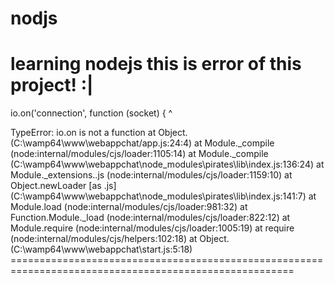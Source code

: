 # nodjs
learning nodejs
this is error of this project! :|
==============================================
io.on('connection', function (socket) {
   ^

TypeError: io.on is not a function
    at Object.<anonymous> (C:\wamp64\www\webappchat\/app.js:24:4)
    at Module._compile (node:internal/modules/cjs/loader:1105:14)
    at Module._compile (C:\wamp64\www\webappchat\node_modules\pirates\lib\index.js:136:24)
    at Module._extensions..js (node:internal/modules/cjs/loader:1159:10)
    at Object.newLoader [as .js] (C:\wamp64\www\webappchat\node_modules\pirates\lib\index.js:141:7)
    at Module.load (node:internal/modules/cjs/loader:981:32)
    at Function.Module._load (node:internal/modules/cjs/loader:822:12)
    at Module.require (node:internal/modules/cjs/loader:1005:19)
    at require (node:internal/modules/cjs/helpers:102:18)
    at Object.<anonymous> (C:\wamp64\www\webappchat\start.js:5:18)
    =======================================================================================================
